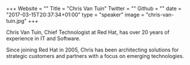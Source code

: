 +++
Website = ""
Title = "Chris Van Tuin"
Twitter = ""
Github = ""
date = "2017-03-15T20:37:34+01:00"
type = "speaker"
image = "chris-van-tuin.jpg"
+++

Chris Van Tuin, Chief Technologist at Red Hat, has over 20 years of experience in IT and
Software.

Since joining Red Hat in 2005, Chris has been architecting solutions for strategic
customers and partners with a focus on emerging technologies.
